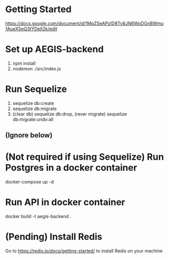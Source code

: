 # Getting Started
https://docs.google.com/document/d/1MpZSeAPzID8Ty8JN6WoDGnBWmu1AueXSeQ3tYDeit2k/edit

# Set up AEGIS-backend
1. npm install
2. nodemon ./src/index.js

# Run Sequelize

1. sequelize db:create
2. sequelize db:migrate
3. (clear db) sequelize db:drop, (rever migrate) sequelize db:migrate:undo:all

## (Ignore below)
# (Not required if using Sequelize) Run Postgres in a docker container

docker-compose up -d

# Run API in docker container

docker build -t aegis-backend .

# (Pending) Install Redis

Go to https://redis.io/docs/getting-started/ to install Redis on your machine